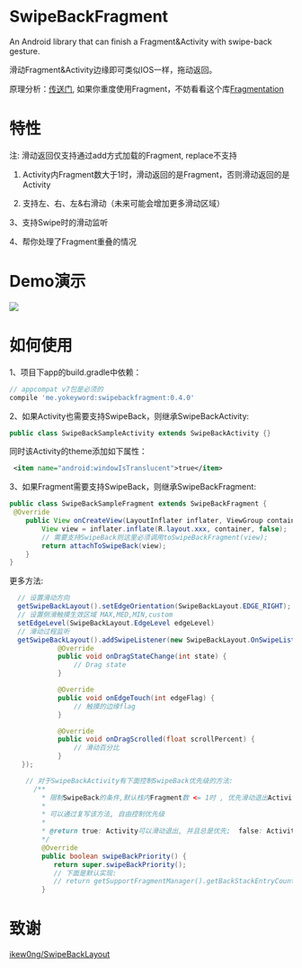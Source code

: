 # SwipeBackFragment

An Android library that can finish a Fragment&amp;Activity with swipe-back gesture.

滑动Fragment&Activity边缘即可类似IOS一样，拖动返回。

原理分析：[传送门](http://www.jianshu.com/p/626229ca4dc2),  如果你重度使用Fragment，不妨看看这个库[Fragmentation](https://github.com/YoKeyword/Fragmentation)

# 特性
注: 滑动返回仅支持通过add方式加载的Fragment, replace不支持

1. Activity内Fragment数大于1时，滑动返回的是Fragment，否则滑动返回的是Activity

2. 支持左、右、左&右滑动（未来可能会增加更多滑动区域）

3、支持Swipe时的滑动监听

4、帮你处理了Fragment重叠的情况

# Demo演示
<img src="gif/swipe.gif"/>

# 如何使用
1、项目下app的build.gradle中依赖：
````gradle
// appcompat v7包是必须的
compile 'me.yokeyword:swipebackfragment:0.4.0'
````
2、如果Activity也需要支持SwipeBack，则继承SwipeBackActivity:
````java
public class SwipeBackSampleActivity extends SwipeBackActivity {}
````
同时该Activity的theme添加如下属性：
````xml
 <item name="android:windowIsTranslucent">true</item>
````

3、如果Fragment需要支持SwipeBack，则继承SwipeBackFragment:
````java
public class SwipeBackSampleFragment extends SwipeBackFragment {
 @Override
    public View onCreateView(LayoutInflater inflater, ViewGroup container, Bundle savedInstanceState) {
        View view = inflater.inflate(R.layout.xxx, container, false);
        // 需要支持SwipeBack则这里必须调用toSwipeBackFragment(view);
        return attachToSwipeBack(view);
    }
}
````

更多方法:
````java
  // 设置滑动方向
  getSwipeBackLayout().setEdgeOrientation(SwipeBackLayout.EDGE_RIGHT); // EDGE_LEFT(默认),EDGE_ALL
  // 设置侧滑触摸生效区域 MAX,MED,MIN,custom
  setEdgeLevel(SwipeBackLayout.EdgeLevel edgeLevel)
  // 滑动过程监听
  getSwipeBackLayout().addSwipeListener(new SwipeBackLayout.OnSwipeListener() {
            @Override
            public void onDragStateChange(int state) {
                // Drag state
            }

            @Override
            public void onEdgeTouch(int edgeFlag) {
                // 触摸的边缘flag
            }

            @Override
            public void onDragScrolled(float scrollPercent) {
                // 滑动百分比
            }
   });

    // 对于SwipeBackActivity有下面控制SwipeBack优先级的方法:
      /**
        * 限制SwipeBack的条件,默认栈内Fragment数 <= 1时 , 优先滑动退出Activity , 而不是Fragment
        *
        * 可以通过复写该方法, 自由控制优先级
        *
        * @return true: Activity可以滑动退出, 并且总是优先;  false: Activity不允许滑动退出
        */
        @Override
        public boolean swipeBackPriority() {
           return super.swipeBackPriority();
           // 下面是默认实现:
           // return getSupportFragmentManager().getBackStackEntryCount() <= 1;
        }
````

# 致谢
[ikew0ng/SwipeBackLayout](https://github.com/ikew0ng/SwipeBackLayout)


